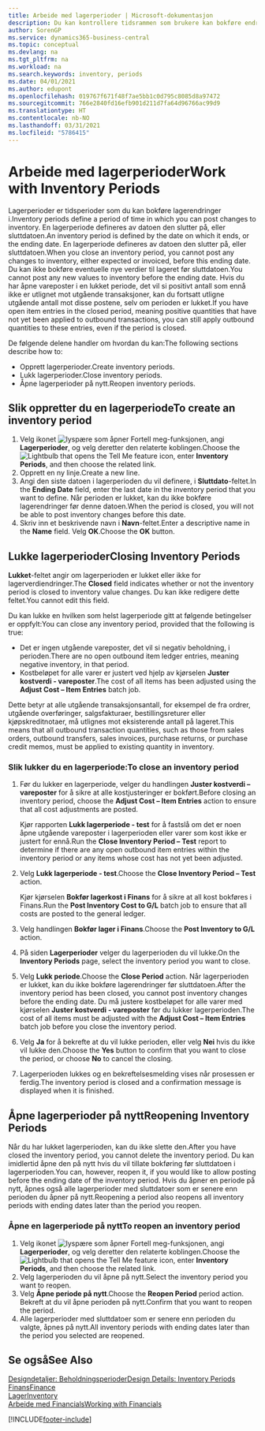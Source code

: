 ```yaml
---
title: Arbeide med lagerperioder | Microsoft-dokumentasjon
description: Du kan kontrollere tidsrammen som brukere kan bokføre endringer i lageret, ved å definere lagerperioder.
author: SorenGP
ms.service: dynamics365-business-central
ms.topic: conceptual
ms.devlang: na
ms.tgt_pltfrm: na
ms.workload: na
ms.search.keywords: inventory, periods
ms.date: 04/01/2021
ms.author: edupont
ms.openlocfilehash: 019767f671f48f7ae5bb1c0d795c8085d8a97472
ms.sourcegitcommit: 766e2840fd16efb901d211d7fa64d96766ac99d9
ms.translationtype: HT
ms.contentlocale: nb-NO
ms.lasthandoff: 03/31/2021
ms.locfileid: "5786415"
---
```

# <a name="work-with-inventory-periods"></a><span data-ttu-id="ab9b3-103">Arbeide med lagerperioder</span><span class="sxs-lookup"><span data-stu-id="ab9b3-103">Work with Inventory Periods</span></span>
<span data-ttu-id="ab9b3-104">Lagerperioder er tidsperioder som du kan bokføre lagerendringer i.</span><span class="sxs-lookup"><span data-stu-id="ab9b3-104">Inventory periods define a period of time in which you can post changes to inventory.</span></span> <span data-ttu-id="ab9b3-105">En lagerperiode defineres av datoen den slutter på, eller sluttdatoen.</span><span class="sxs-lookup"><span data-stu-id="ab9b3-105">An inventory period is defined by the date on which it ends, or the ending date.</span></span> <span data-ttu-id="ab9b3-106">En lagerperiode defineres av datoen den slutter på, eller sluttdatoen.</span><span class="sxs-lookup"><span data-stu-id="ab9b3-106">When you close an inventory period, you cannot post any changes to inventory, either expected or invoiced, before this ending date.</span></span> <span data-ttu-id="ab9b3-107">Du kan ikke bokføre eventuelle nye verdier til lageret før sluttdatoen.</span><span class="sxs-lookup"><span data-stu-id="ab9b3-107">You cannot post any new values to inventory before the ending date.</span></span> <span data-ttu-id="ab9b3-108">Hvis du har åpne vareposter i en lukket periode, det vil si positivt antall som ennå ikke er utlignet mot utgående transaksjoner, kan du fortsatt utligne utgående antall mot disse postene, selv om perioden er lukket.</span><span class="sxs-lookup"><span data-stu-id="ab9b3-108">If you have open item entries in the closed period, meaning positive quantities that have not yet been applied to outbound transactions, you can still apply outbound quantities to these entries, even if the period is closed.</span></span>  

<span data-ttu-id="ab9b3-109">De følgende delene handler om hvordan du kan:</span><span class="sxs-lookup"><span data-stu-id="ab9b3-109">The following sections describe how to:</span></span>

* <span data-ttu-id="ab9b3-110">Opprett lagerperioder.</span><span class="sxs-lookup"><span data-stu-id="ab9b3-110">Create inventory periods.</span></span>  
* <span data-ttu-id="ab9b3-111">Lukk lagerperioder.</span><span class="sxs-lookup"><span data-stu-id="ab9b3-111">Close inventory periods.</span></span>  
* <span data-ttu-id="ab9b3-112">Åpne lagerperioder på nytt.</span><span class="sxs-lookup"><span data-stu-id="ab9b3-112">Reopen inventory periods.</span></span>  

## <a name="to-create-an-inventory-period"></a><span data-ttu-id="ab9b3-113">Slik oppretter du en lagerperiode</span><span class="sxs-lookup"><span data-stu-id="ab9b3-113">To create an inventory period</span></span>  
1. <span data-ttu-id="ab9b3-114">Velg ikonet ![lyspære som åpner Fortell meg-funksjonen](media/ui-search/search_small.png "Fortell hva du vil gjøre"), angi **Lagerperioder**, og velg deretter den relaterte koblingen.</span><span class="sxs-lookup"><span data-stu-id="ab9b3-114">Choose the ![Lightbulb that opens the Tell Me feature](media/ui-search/search_small.png "Tell me what you want to do") icon, enter **Inventory Periods**, and then choose the related link.</span></span>  
2. <span data-ttu-id="ab9b3-115">Opprett en ny linje.</span><span class="sxs-lookup"><span data-stu-id="ab9b3-115">Create a new line.</span></span>  
3. <span data-ttu-id="ab9b3-116">Angi den siste datoen i lagerperioden du vil definere, i **Sluttdato**-feltet.</span><span class="sxs-lookup"><span data-stu-id="ab9b3-116">In the **Ending Date** field, enter the last date in the inventory period that you want to define.</span></span> <span data-ttu-id="ab9b3-117">Når perioden er lukket, kan du ikke bokføre lagerendringer før denne datoen.</span><span class="sxs-lookup"><span data-stu-id="ab9b3-117">When the period is closed, you will not be able to post inventory changes before this date.</span></span>  
4. <span data-ttu-id="ab9b3-118">Skriv inn et beskrivende navn i **Navn**-feltet.</span><span class="sxs-lookup"><span data-stu-id="ab9b3-118">Enter a descriptive name in the **Name** field.</span></span> <span data-ttu-id="ab9b3-119">Velg **OK**.</span><span class="sxs-lookup"><span data-stu-id="ab9b3-119">Choose the **OK** button.</span></span>  

## <a name="closing-inventory-periods"></a><span data-ttu-id="ab9b3-120">Lukke lagerperioder</span><span class="sxs-lookup"><span data-stu-id="ab9b3-120">Closing Inventory Periods</span></span>  
<span data-ttu-id="ab9b3-121">**Lukket**-feltet angir om lagerperioden er lukket eller ikke for lagerverdiendringer.</span><span class="sxs-lookup"><span data-stu-id="ab9b3-121">The **Closed** field indicates whether or not the inventory period is closed to inventory value changes.</span></span> <span data-ttu-id="ab9b3-122">Du kan ikke redigere dette feltet.</span><span class="sxs-lookup"><span data-stu-id="ab9b3-122">You cannot edit this field.</span></span>  

<span data-ttu-id="ab9b3-123">Du kan lukke en hvilken som helst lagerperiode gitt at følgende betingelser er oppfylt:</span><span class="sxs-lookup"><span data-stu-id="ab9b3-123">You can close any inventory period, provided that the following is true:</span></span>  

* <span data-ttu-id="ab9b3-124">Det er ingen utgående vareposter, det vil si negativ beholdning, i perioden.</span><span class="sxs-lookup"><span data-stu-id="ab9b3-124">There are no open outbound item ledger entries, meaning negative inventory, in that period.</span></span>  
* <span data-ttu-id="ab9b3-125">Kostbeløpet for alle varer er justert ved hjelp av kjørselen **Juster kostverdi - vareposter**.</span><span class="sxs-lookup"><span data-stu-id="ab9b3-125">The cost of all items has been adjusted using the **Adjust Cost – Item Entries** batch job.</span></span>  

<span data-ttu-id="ab9b3-126">Dette betyr at alle utgående transaksjonsantall, for eksempel de fra ordrer, utgående overføringer, salgsfakturaer, bestillingsreturer eller kjøpskreditnotaer, må utlignes mot eksisterende antall på lageret.</span><span class="sxs-lookup"><span data-stu-id="ab9b3-126">This means that all outbound transaction quantities, such as those from sales orders, outbound transfers, sales invoices, purchase returns, or purchase credit memos, must be applied to existing quantity in inventory.</span></span>  

### <a name="to-close-an-inventory-period"></a><span data-ttu-id="ab9b3-127">Slik lukker du en lagerperiode:</span><span class="sxs-lookup"><span data-stu-id="ab9b3-127">To close an inventory period</span></span>  
1. <span data-ttu-id="ab9b3-128">Før du lukker en lagerperiode, velger du handlingen **Juster kostverdi – vareposter** for å sikre at alle kostjusteringer er bokført.</span><span class="sxs-lookup"><span data-stu-id="ab9b3-128">Before closing an inventory period, choose the **Adjust Cost – Item Entries** action to ensure that all cost adjustments are posted.</span></span>

     <span data-ttu-id="ab9b3-129">Kjør rapporten **Lukk lagerperiode - test** for å fastslå om det er noen åpne utgående vareposter i lagerperioden eller varer som kost ikke er justert for ennå.</span><span class="sxs-lookup"><span data-stu-id="ab9b3-129">Run the **Close Inventory Period – Test** report to determine if there are any open outbound item entries within the inventory period or any items whose cost has not yet been adjusted.</span></span>  
2. <span data-ttu-id="ab9b3-130">Velg **Lukk lagerperiode - test**.</span><span class="sxs-lookup"><span data-stu-id="ab9b3-130">Choose the **Close Inventory Period – Test** action.</span></span>  

     <span data-ttu-id="ab9b3-131">Kjør kjørselen **Bokfør lagerkost i Finans** for å sikre at all kost bokføres i Finans.</span><span class="sxs-lookup"><span data-stu-id="ab9b3-131">Run the **Post Inventory Cost to G/L** batch job to ensure that all costs are posted to the general ledger.</span></span>  
3. <span data-ttu-id="ab9b3-132">Velg handlingen **Bokfør lager i Finans**.</span><span class="sxs-lookup"><span data-stu-id="ab9b3-132">Choose the **Post Inventory to G/L** action.</span></span>  
4. <span data-ttu-id="ab9b3-133">På siden **Lagerperioder** velger du lagerperioden du vil lukke.</span><span class="sxs-lookup"><span data-stu-id="ab9b3-133">On the **Inventory Periods** page, select the inventory period you want to close.</span></span>  
5. <span data-ttu-id="ab9b3-134">Velg **Lukk periode**.</span><span class="sxs-lookup"><span data-stu-id="ab9b3-134">Choose the **Close Period** action.</span></span> <span data-ttu-id="ab9b3-135">Når lagerperioden er lukket, kan du ikke bokføre lagerendringer før sluttdatoen.</span><span class="sxs-lookup"><span data-stu-id="ab9b3-135">After the inventory period has been closed, you cannot post inventory changes before the ending date.</span></span> <span data-ttu-id="ab9b3-136">Du må justere kostbeløpet for alle varer med kjørselen **Juster kostverdi - vareposter** før du lukker lagerperioden.</span><span class="sxs-lookup"><span data-stu-id="ab9b3-136">The cost of all items must be adjusted with the **Adjust Cost – Item Entries** batch job before you close the inventory period.</span></span>  
6. <span data-ttu-id="ab9b3-137">Velg **Ja** for å bekrefte at du vil lukke perioden, eller velg **Nei** hvis du ikke vil lukke den.</span><span class="sxs-lookup"><span data-stu-id="ab9b3-137">Choose the **Yes** button to confirm that you want to close the period, or choose **No** to cancel the closing.</span></span>  
7. <span data-ttu-id="ab9b3-138">Lagerperioden lukkes og en bekreftelsesmelding vises når prosessen er ferdig.</span><span class="sxs-lookup"><span data-stu-id="ab9b3-138">The inventory period is closed and a confirmation message is displayed when it is finished.</span></span>  

## <a name="reopening-inventory-periods"></a><span data-ttu-id="ab9b3-139">Åpne lagerperioder på nytt</span><span class="sxs-lookup"><span data-stu-id="ab9b3-139">Reopening Inventory Periods</span></span>  
<span data-ttu-id="ab9b3-140">Når du har lukket lagerperioden, kan du ikke slette den.</span><span class="sxs-lookup"><span data-stu-id="ab9b3-140">After you have closed the inventory period, you cannot delete the inventory period.</span></span> <span data-ttu-id="ab9b3-141">Du kan imidlertid åpne den på nytt hvis du vil tillate bokføring før sluttdatoen i lagerperioden.</span><span class="sxs-lookup"><span data-stu-id="ab9b3-141">You can, however, reopen it, if you would like to allow posting before the ending date of the inventory period.</span></span> <span data-ttu-id="ab9b3-142">Hvis du åpner en periode på nytt, åpnes også alle lagerperioder med sluttdatoer som er senere enn perioden du åpner på nytt.</span><span class="sxs-lookup"><span data-stu-id="ab9b3-142">Reopening a period also reopens all inventory periods with ending dates later than the period you reopen.</span></span>  

### <a name="to-reopen-an-inventory-period"></a><span data-ttu-id="ab9b3-143">Åpne en lagerperiode på nytt</span><span class="sxs-lookup"><span data-stu-id="ab9b3-143">To reopen an inventory period</span></span>  
1. <span data-ttu-id="ab9b3-144">Velg ikonet ![lyspære som åpner Fortell meg-funksjonen](media/ui-search/search_small.png "Fortell hva du vil gjøre"), angi **Lagerperioder**, og velg deretter den relaterte koblingen.</span><span class="sxs-lookup"><span data-stu-id="ab9b3-144">Choose the ![Lightbulb that opens the Tell Me feature](media/ui-search/search_small.png "Tell me what you want to do") icon, enter **Inventory Periods**, and then choose the related link.</span></span>  
2. <span data-ttu-id="ab9b3-145">Velg lagerperioden du vil åpne på nytt.</span><span class="sxs-lookup"><span data-stu-id="ab9b3-145">Select the inventory period you want to reopen.</span></span>  
3. <span data-ttu-id="ab9b3-146">Velg **Åpne periode på nytt**.</span><span class="sxs-lookup"><span data-stu-id="ab9b3-146">Choose the **Reopen Period** period action.</span></span> <span data-ttu-id="ab9b3-147">Bekreft at du vil åpne perioden på nytt.</span><span class="sxs-lookup"><span data-stu-id="ab9b3-147">Confirm that you want to reopen the period.</span></span>  
4. <span data-ttu-id="ab9b3-148">Alle lagerperioder med sluttdatoer som er senere enn perioden du valgte, åpnes på nytt.</span><span class="sxs-lookup"><span data-stu-id="ab9b3-148">All inventory periods with ending dates later than the period you selected are reopened.</span></span>  

## <a name="see-also"></a><span data-ttu-id="ab9b3-149">Se også</span><span class="sxs-lookup"><span data-stu-id="ab9b3-149">See Also</span></span>  
[<span data-ttu-id="ab9b3-150">Designdetaljer: Beholdningsperioder</span><span class="sxs-lookup"><span data-stu-id="ab9b3-150">Design Details: Inventory Periods</span></span>](design-details-inventory-periods.md)  
[<span data-ttu-id="ab9b3-151">Finans</span><span class="sxs-lookup"><span data-stu-id="ab9b3-151">Finance</span></span>](finance.md)  
[<span data-ttu-id="ab9b3-152">Lager</span><span class="sxs-lookup"><span data-stu-id="ab9b3-152">Inventory</span></span>](inventory-manage-inventory.md)  
[<span data-ttu-id="ab9b3-153">Arbeide med Financials</span><span class="sxs-lookup"><span data-stu-id="ab9b3-153">Working with Financials</span></span>](ui-work-product.md)


[!INCLUDE[footer-include](includes/footer-banner.md)]